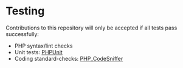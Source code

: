 Testing
=======

Contributions to this repository will only be accepted if all tests pass successfully:

* PHP syntax/lint checks
* Unit tests: [PHPUnit](https://phpunit.de/)
* Coding standard-checks: [PHP_CodeSniffer](https://github.com/squizlabs/PHP_CodeSniffer/wiki)
